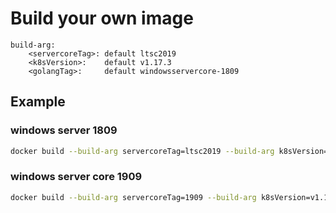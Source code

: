 
# Build your own image
```
build-arg:
    <servercoreTag>: default ltsc2019
    <k8sVersion>:    default v1.17.3
    <golangTag>:     default windowsservercore-1809
```

## Example
### windows server 1809
```bash
docker build --build-arg servercoreTag=ltsc2019 --build-arg k8sVersion=v1.18.1 --build-arg golangTag=windowsservercore-1809 -t flannel:0.12.0-windowsservercore-1809 .
```

### windows server core 1909
```bash
docker build --build-arg servercoreTag=1909 --build-arg k8sVersion=v1.18.1 --build-arg golangTag=windowsservercore-1909 -t flannel:0.12.0-windowsservercore-1909 .
```